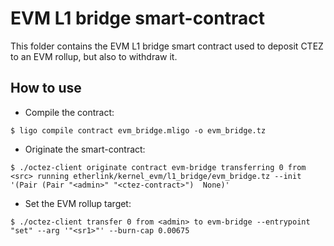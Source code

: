 # EVM L1 bridge smart-contract

This folder contains the EVM L1 bridge smart contract used to deposit CTEZ to
an EVM rollup, but also to withdraw it.

## How to use

- Compile the contract:
```
$ ligo compile contract evm_bridge.mligo -o evm_bridge.tz
```
- Originate the smart-contract:
```
$ ./octez-client originate contract evm-bridge transferring 0 from <src> running etherlink/kernel_evm/l1_bridge/evm_bridge.tz --init '(Pair (Pair "<admin>" "<ctez-contract>")  None)'
```
- Set the EVM rollup target:
```
$ ./octez-client transfer 0 from <admin> to evm-bridge --entrypoint "set" --arg '"<sr1>"' --burn-cap 0.00675
```
